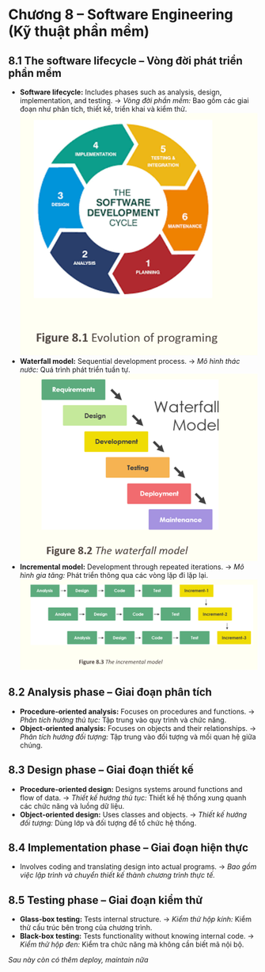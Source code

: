 # Chương 8 – Software Engineering (Kỹ thuật phần mềm)

## 8.1 The software lifecycle – Vòng đời phát triển phần mềm

*   **Software lifecycle:** Includes phases such as analysis, design, implementation, and testing. → *Vòng đời phần mềm:* Bao gồm các giai đoạn như phân tích, thiết kế, triển khai và kiểm thử.
![8.1](img/8.1.png)
*   **Waterfall model:** Sequential development process. → *Mô hình thác nước:* Quá trình phát triển tuần tự.
![8.2](img/8.2.png)
*   **Incremental model:** Development through repeated iterations. → *Mô hình gia tăng:* Phát triển thông qua các vòng lặp đi lặp lại.
![8.3](img/8.3.png)


## 8.2 Analysis phase – Giai đoạn phân tích

*   **Procedure-oriented analysis:** Focuses on procedures and functions. → *Phân tích hướng thủ tục:* Tập trung vào quy trình và chức năng.
*   **Object-oriented analysis:** Focuses on objects and their relationships. → *Phân tích hướng đối tượng:* Tập trung vào đối tượng và mối quan hệ giữa chúng.

## 8.3 Design phase – Giai đoạn thiết kế

*   **Procedure-oriented design:** Designs systems around functions and flow of data. → *Thiết kế hướng thủ tục:* Thiết kế hệ thống xung quanh các chức năng và luồng dữ liệu.
*   **Object-oriented design:** Uses classes and objects. → *Thiết kế hướng đối tượng:* Dùng lớp và đối tượng để tổ chức hệ thống.

## 8.4 Implementation phase – Giai đoạn hiện thực

*   Involves coding and translating design into actual programs. → *Bao gồm việc lập trình và chuyển thiết kế thành chương trình thực tế.*

## 8.5 Testing phase – Giai đoạn kiểm thử

*   **Glass-box testing:** Tests internal structure. → *Kiểm thử hộp kính:* Kiểm thử cấu trúc bên trong của chương trình.
*   **Black-box testing:** Tests functionality without knowing internal code. → *Kiểm thử hộp đen:* Kiểm tra chức năng mà không cần biết mã nội bộ.

*Sau này còn có thêm deploy, maintain nữa*